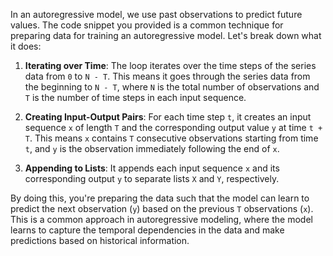 In an autoregressive model, we use past observations to predict future values. The code snippet you provided is a common technique for preparing data for training an autoregressive model. Let's break down what it does:

1. **Iterating over Time**: The loop iterates over the time steps of the series data from `0` to `N - T`. This means it goes through the series data from the beginning to `N - T`, where `N` is the total number of observations and `T` is the number of time steps in each input sequence.

2. **Creating Input-Output Pairs**: For each time step `t`, it creates an input sequence `x` of length `T` and the corresponding output value `y` at time `t + T`. This means `x` contains `T` consecutive observations starting from time `t`, and `y` is the observation immediately following the end of `x`.

3. **Appending to Lists**: It appends each input sequence `x` and its corresponding output `y` to separate lists `X` and `Y`, respectively.

By doing this, you're preparing the data such that the model can learn to predict the next observation (`y`) based on the previous `T` observations (`x`). This is a common approach in autoregressive modeling, where the model learns to capture the temporal dependencies in the data and make predictions based on historical information.
